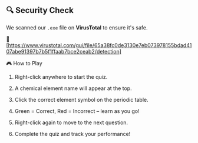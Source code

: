 ## 🔍 Security Check
We scanned our `.exe` file on **VirusTotal** to ensure it's safe.

🔗 [https://www.virustotal.com/gui/file/65a38fc0de3130e7eb073978155bdad4107abe91397b7b5f1ffaab7bce2ceab2/detection]

🎮 How to Play

1. Right-click anywhere to start the quiz.

2. A chemical element name will appear at the top.

3. Click the correct element symbol on the periodic table.

4. Green = Correct, Red = Incorrect – learn as you go!

5. Right-click again to move to the next question.

6. Complete the quiz and track your performance!
